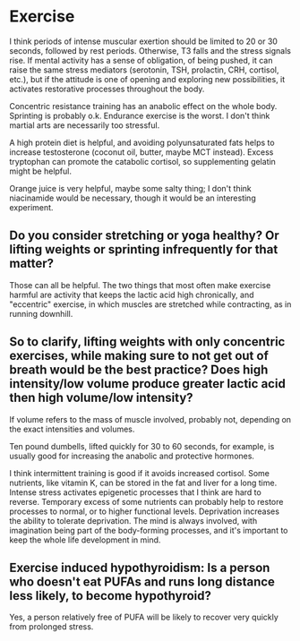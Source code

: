 # Exercise

I think periods of intense muscular exertion should be limited to 20 or 30 seconds, followed by rest periods. Otherwise, T3 falls and the stress signals rise. If mental activity has a sense of obligation, of being pushed, it can raise the same stress mediators (serotonin, TSH, prolactin, CRH, cortisol, etc.), but if the attitude is one of opening and exploring new possibilities, it activates restorative processes throughout the body.

Concentric resistance training has an anabolic effect on the whole body. Sprinting is probably o.k. Endurance exercise is the worst. I don't think martial arts are necessarily too stressful.

A high protein diet is helpful, and avoiding polyunsaturated fats helps to increase testosterone (coconut oil, butter, maybe MCT instead). Excess tryptophan can promote the catabolic cortisol, so supplementing gelatin might be helpful.

Orange juice is very helpful, maybe some salty thing; I don't think niacinamide would be necessary, though it would be an interesting experiment.

## Do you consider stretching or yoga healthy? Or lifting weights or sprinting infrequently for that matter?
Those can all be helpful. The two things that most often make exercise harmful are activity that keeps the lactic acid high chronically, and "eccentric" exercise, in which muscles are stretched while contracting, as in running downhill.

## So to clarify, lifting weights with only concentric exercises, while making sure to not get out of breath would be the best practice? Does high intensity/low volume produce greater lactic acid then high volume/low intensity?
If volume refers to the mass of muscle involved, probably not, depending on the exact intensities and volumes.

Ten pound dumbells, lifted quickly for 30 to 60 seconds, for example, is usually good for increasing the anabolic and protective hormones.

I think intermittent training is good if it avoids increased cortisol. Some nutrients, like vitamin K, can be stored in the fat and liver for a long time. Intense stress activates epigenetic processes that I think are hard to reverse. Temporary excess of some nutrients can probably help to restore processes to normal, or to higher functional levels. Deprivation increases the ability to tolerate deprivation. The mind is always involved, with imagination being part of the body-forming processes, and it's important to keep the whole life development in mind.

## Exercise induced hypothyroidism: Is a person who doesn't eat PUFAs and runs long distance less likely, to become hypothyroid?
Yes, a person relatively free of PUFA will be likely to recover very quickly from prolonged stress.
